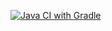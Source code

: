 [![Java CI with Gradle](https://github.com/Denis-Zhigun/aga-2_3_1_1/actions/workflows/gradle.yml/badge.svg)](https://github.com/Denis-Zhigun/aga-2_3_1_1/actions/workflows/gradle.yml)